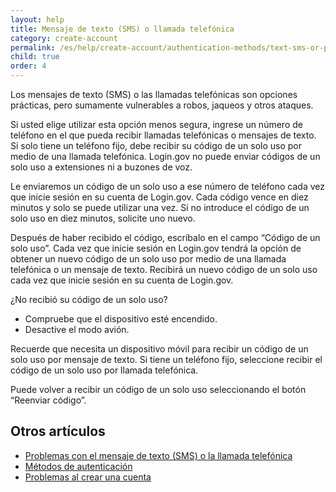 ```yaml
---
layout: help
title: Mensaje de texto (SMS) o llamada telefónica
category: create-account
permalink: /es/help/create-account/authentication-methods/text-sms-or-phone-call/
child: true
order: 4
---
```


Los mensajes de texto (SMS) o las llamadas telefónicas son opciones prácticas, pero sumamente vulnerables a robos, jaqueos y otros ataques.

Si usted elige utilizar esta opción menos segura, ingrese un número de teléfono en el que pueda recibir llamadas telefónicas o mensajes de texto. Si solo tiene un teléfono fijo, debe recibir su código de un solo uso por medio de una llamada telefónica. Login.gov no puede enviar códigos de un solo uso a extensiones ni a buzones de voz.

Le enviaremos un código de un solo uso a ese número de teléfono cada vez que inicie sesión en su cuenta de Login.gov. Cada código vence en diez minutos y solo se puede utilizar una vez. Si no introduce el código de un solo uso en diez minutos, solicite uno nuevo.

Después de haber recibido el código, escríbalo en el campo “Código de un solo uso”. Cada vez que inicie sesión en Login.gov tendrá la opción de obtener un nuevo código de un solo uso por medio de una llamada telefónica o un mensaje de texto. Recibirá un nuevo código de un solo uso cada vez que inicie sesión en su cuenta de Login.gov.

<div id="didn-t-receive-your-one-time-code">¿No recibió su código de un solo uso?</div>

* Compruebe que el dispositivo esté encendido.
* Desactive el modo avión.

Recuerde que necesita un dispositivo móvil para recibir un código de un solo uso por mensaje de texto. Si tiene un teléfono fijo, seleccione recibir el código de un solo uso por llamada telefónica.

Puede volver a recibir un código de un solo uso seleccionando el botón “Reenviar código”.

## Otros artículos

* [Problemas con el mensaje de texto (SMS) o la llamada telefónica](#)
* [Métodos de autenticación](#)
* [Problemas al crear una cuenta](#)
